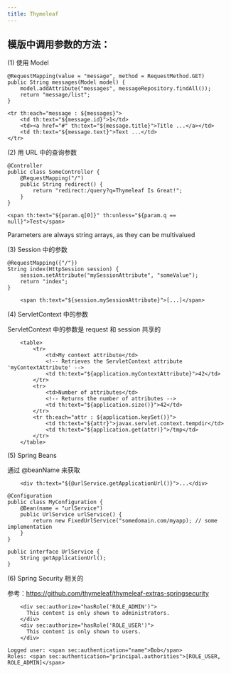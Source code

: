 ```yaml
---
title: Thymeleaf
---
```

## 模版中调用参数的方法：

(1) 使用 Model

```
@RequestMapping(value = "message", method = RequestMethod.GET)
public String messages(Model model) {
    model.addAttribute("messages", messageRepository.findAll());
    return "message/list";
}
```

```
<tr th:each="message : ${messages}">
    <td th:text="${message.id}">1</td>
    <td><a href="#" th:text="${message.title}">Title ...</a></td>
    <td th:text="${message.text}">Text ...</td>
</tr>
```

(2) 用 URL 中的查询参数


```
@Controller
public class SomeController {
    @RequestMapping("/")
    public String redirect() {
        return "redirect:/query?q=Thymeleaf Is Great!";
    }
}
```

```
<span th:text="${param.q[0]}" th:unless="${param.q == null}">Test</span>
```

Parameters are always string arrays, as they can be multivalued

(3) Session 中的参数

```
@RequestMapping({"/"})
String index(HttpSession session) {
    session.setAttribute("mySessionAttribute", "someValue");
    return "index";
}
```

```
	<span th:text="${session.mySessionAttribute}">[...]</span>
```

(4) ServletContext 中的参数

ServletContext 中的参数是 request 和 session 共享的

```
    <table>
        <tr>
            <td>My context attribute</td>
            <!-- Retrieves the ServletContext attribute 'myContextAttribute' -->
            <td th:text="${application.myContextAttribute}">42</td>
        </tr>
        <tr>
            <td>Number of attributes</td>
            <!-- Returns the number of attributes -->
            <td th:text="${application.size()}">42</td>
        </tr>
        <tr th:each="attr : ${application.keySet()}">
            <td th:text="${attr}">javax.servlet.context.tempdir</td>
            <td th:text="${application.get(attr)}">/tmp</td>
        </tr>
    </table>
```

(5) Spring Beans

通过 @beanName 来获取

```
    <div th:text="${@urlService.getApplicationUrl()}">...</div>
```

```
@Configuration
public class MyConfiguration {
    @Bean(name = "urlService")
    public UrlService urlService() {
        return new FixedUrlService("somedomain.com/myapp); // some implementation
    }
}

public interface UrlService {
    String getApplicationUrl();
}
```

(6) Spring Security 相关的

参考：https://github.com/thymeleaf/thymeleaf-extras-springsecurity

```
    <div sec:authorize="hasRole('ROLE_ADMIN')">
      This content is only shown to administrators.
    </div>
    <div sec:authorize="hasRole('ROLE_USER')">
      This content is only shown to users.
    </div>
```

```
Logged user: <span sec:authentication="name">Bob</span>
Roles: <span sec:authentication="principal.authorities">[ROLE_USER, ROLE_ADMIN]</span>
```